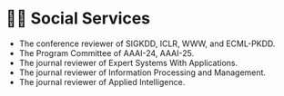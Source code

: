 # 🧑‍🎨 Social Services
- The conference reviewer of SIGKDD, ICLR, WWW, and ECML-PKDD.
- The Program Committee of AAAI-24, AAAI-25.
- The journal reviewer of Expert Systems With Applications.
- The journal reviewer of Information Processing and Management.
- The journal reviewer of Applied Intelligence.